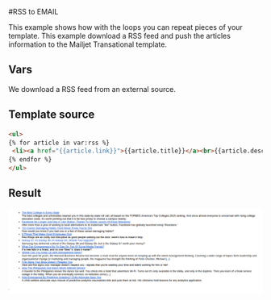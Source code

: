 #RSS to EMAIL  

This example shows how with the loops you can repeat pieces of your template. 
This example download a RSS feed and push the articles information to the Mailjet Transational template.

## Vars 

We download a RSS feed from an external source.

## Template source

```html
<ul>
{% for article in var:rss %}
 <li><a href="{{article.link}}">{{article.title}}</a><br>{{article.description}}</li>
{% endfor %}
</ul>
```

## Result

![Example 1](media/rss2email.png)



